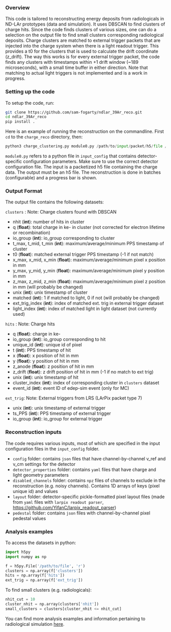 ### Overview
This code is tailored to reconstructing energy deposits from radiologicals in ND-LAr prototypes (data and simulation). It uses DBSCAN to find clusters of charge hits. Since the code finds clusters of various sizes, one can do a selection on the output file to find small clusters corresponding radiological deposits. Charge clusters are matched to external trigger packets that are injected into the charge system when there is a light readout trigger. This provides a t0 for the clusters that is used to calculate the drift coordinate (z_drift). The way this works is for every external trigger packet, the code finds any clusters with timestamps within +1 drift window (~189 microseconds), with a small time buffer in either direction. Note that matching to actual light triggers is not implemented and is a work in progress.

### Setting up the code
To setup the code, run:
```bash
git clone https://github.com/sam-fogarty/ndlar_39Ar_reco.git
cd ndlar_39Ar_reco
pip install .
```

Here is an example of running the reconstruction on the commandline. First `cd` to the `charge_reco` directory, then:
```python
python3 charge_clustering.py module0.py /path/to/input/packet/h5/file /path/to/output/h5/file
```
`module0.py` refers to a python file in `input_config` that contains detector-specific configuration parameters. Make sure to use the correct detector configuration file. The input is a packetized h5 file containing the charge data. The output must be an h5 file. The reconstruction is done in batches (configurable) and a progress bar is shown. 

### Output Format
The output file contains the following datasets:

`clusters` : Note: Charge clusters found with DBSCAN 
 - nhit (**int**): number of hits in cluster
 - q (**float**): total charge in ke- in cluster (not corrected for electron lifetime or recombination)
 - io_group (**int**): io_group corresponding to cluster
 - t_max, t_mid, t_min (**int**): maximum/average/minimum PPS timestamp of cluster
 - t0 (**float**): matched external trigger PPS timestamp (-1 if not match)
 - x_max, x_mid, x_min (**float**): maximum/average/minimum pixel x position in mm
 - y_max, y_mid, y_min (**float**): maximum/average/minimum pixel y position in mm
 - z_max, z_mid, z_min (**float**): maximum/average/minimum pixel z position in mm (will probably be changed)
 - unix (**int**): unix timestamp of cluster
 - matched (**int**): 1 if matched to light, 0 if not (will probably be changed)
 - ext_trig_index (**int**): index of matched ext. trig in external trigger dataset
 - light_index (**int**): index of matched light in light dataset (not currently used)

`hits` : Note: Charge hits
 - q (**float**): charge in ke-
 - io_group (**int**): io_group corresponding to hit
 - unique_id (**int**): unique id of pixel
 - t (**int**): PPS timestamp of hit
 - x (**float**): x position of hit in mm
 - y (**float**): y position of hit in mm
 - z_anode (**float**): z position of hit in mm
 - z_drift (**float**): z drift position of hit in mm (-1 if no match to ext trig)
 - unix (**int**): unix timestamp of hit
 - cluster_index (**int**): index of corresponding cluster in `clusters` dataset
 - event_id (**int**): event ID of edep-sim event (only for MC)

`ext_trig`: Note: External triggers from LRS (LArPix packet type 7)
 - unix (**int**): unix timestamp of external trigger
 - ts_PPS (**int**): PPS timestamp of external trigger
 - io_group (**int**): io_group for external trigger

### Reconstruction inputs
The code requires various inputs, most of which are specified in the input configuration files in the `input_config` folder. 

- `config` folder: contains `json` files that have channel-by-channel v_ref and v_cm settings for the detector
- `detector_properties` folder: contains `yaml` files that have charge and light geometry parameters
- `disabled_channels` folder: contains `npz` files of channels to exclude in the reconstruction (e.g. noisy channels). Contains 1D arrays of keys (pixel unique id) and values
- `layout` folder: detector-specific pickle-formatted pixel layout files (made from `yaml` files with `larpix readout parser`, https://github.com/YifanC/larpix_readout_parser)
- `pedestal` folder: contains `json` files with channel-by-channel pixel pedestal values

### Analysis examples
To access the datasets in python:
```python
import h5py
import numpy as np

f = h5py.File('/path/to/file', 'r')
clusters = np.array(f['clusters'])
hits = np.array(f['hits'])
ext_trig = np.array(f['ext_trig'])
```
To find small clusters (e.g. radiologicals):
```python
nhit_cut = 10
cluster_nhit = np.array(clusters['nhit'])
small_clusters = clusters[cluster_nhit <= nhit_cut]
```
You can find more analysis examples and information pertaining to radiological simulation [here](https://github.com/sam-fogarty/ndlar_39Ar_analysis).
